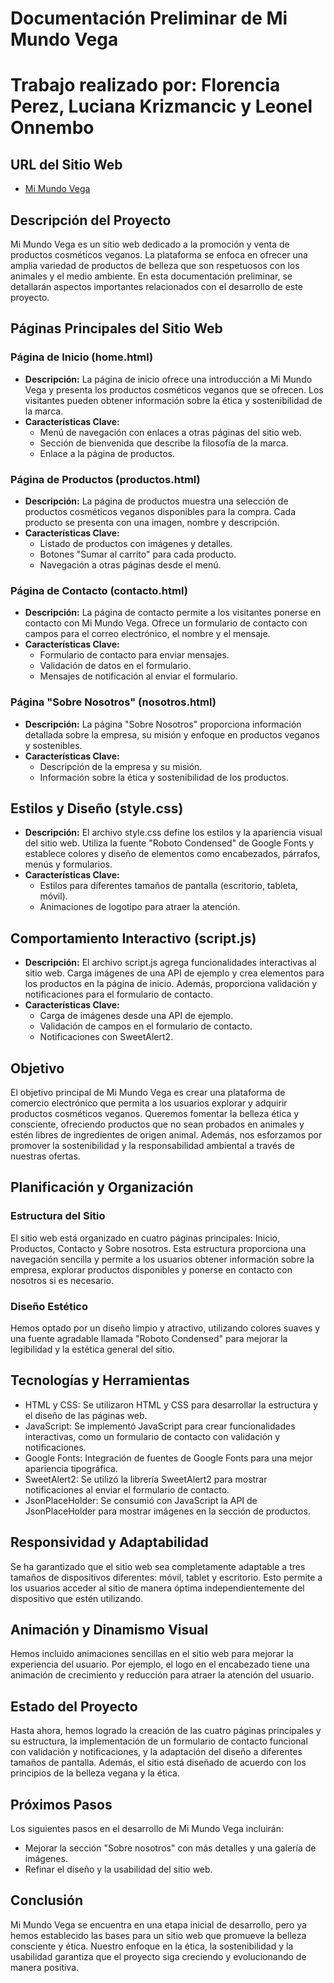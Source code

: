 # Documentación Preliminar de Mi Mundo Vega

# Trabajo realizado por: Florencia Perez, Luciana Krizmancic y Leonel Onnembo 

## URL del Sitio Web
- [Mi Mundo Vega](https://mi-tienda-vegi.netlify.app)

## Descripción del Proyecto
Mi Mundo Vega es un sitio web dedicado a la promoción y venta de productos cosméticos veganos. La plataforma se enfoca en ofrecer una amplia variedad de productos de belleza que son respetuosos con los animales y el medio ambiente. En esta documentación preliminar, se detallarán aspectos importantes relacionados con el desarrollo de este proyecto.

## Páginas Principales del Sitio Web

### Página de Inicio (home.html)
- **Descripción:** La página de inicio ofrece una introducción a Mi Mundo Vega y presenta los productos cosméticos veganos que se ofrecen. Los visitantes pueden obtener información sobre la ética y sostenibilidad de la marca.
- **Características Clave:**
  - Menú de navegación con enlaces a otras páginas del sitio web.
  - Sección de bienvenida que describe la filosofía de la marca.
  - Enlace a la página de productos.

### Página de Productos (productos.html)
- **Descripción:** La página de productos muestra una selección de productos cosméticos veganos disponibles para la compra. Cada producto se presenta con una imagen, nombre y descripción.
- **Características Clave:**
  - Listado de productos con imágenes y detalles.
  - Botones "Sumar al carrito" para cada producto.
  - Navegación a otras páginas desde el menú.

### Página de Contacto (contacto.html)
- **Descripción:** La página de contacto permite a los visitantes ponerse en contacto con Mi Mundo Vega. Ofrece un formulario de contacto con campos para el correo electrónico, el nombre y el mensaje.
- **Características Clave:**
  - Formulario de contacto para enviar mensajes.
  - Validación de datos en el formulario.
  - Mensajes de notificación al enviar el formulario.

### Página "Sobre Nosotros" (nosotros.html)
- **Descripción:** La página "Sobre Nosotros" proporciona información detallada sobre la empresa, su misión y enfoque en productos veganos y sostenibles.
- **Características Clave:**
  - Descripción de la empresa y su misión.
  - Información sobre la ética y sostenibilidad de los productos.

## Estilos y Diseño (style.css)
- **Descripción:** El archivo style.css define los estilos y la apariencia visual del sitio web. Utiliza la fuente "Roboto Condensed" de Google Fonts y establece colores y diseño de elementos como encabezados, párrafos, menús y formularios.
- **Características Clave:**
  - Estilos para diferentes tamaños de pantalla (escritorio, tableta, móvil).
  - Animaciones de logotipo para atraer la atención.

## Comportamiento Interactivo (script.js)
- **Descripción:** El archivo script.js agrega funcionalidades interactivas al sitio web. Carga imágenes de una API de ejemplo y crea elementos para los productos en la página de inicio. Además, proporciona validación y notificaciones para el formulario de contacto.
- **Características Clave:**
  - Carga de imágenes desde una API de ejemplo.
  - Validación de campos en el formulario de contacto.
  - Notificaciones con SweetAlert2.

## Objetivo
El objetivo principal de Mi Mundo Vega es crear una plataforma de comercio electrónico que permita a los usuarios explorar y adquirir productos cosméticos veganos. Queremos fomentar la belleza ética y consciente, ofreciendo productos que no sean probados en animales y estén libres de ingredientes de origen animal. Además, nos esforzamos por promover la sostenibilidad y la responsabilidad ambiental a través de nuestras ofertas.

## Planificación y Organización
### Estructura del Sitio
El sitio web está organizado en cuatro páginas principales: Inicio, Productos, Contacto y Sobre nosotros. Esta estructura proporciona una navegación sencilla y permite a los usuarios obtener información sobre la empresa, explorar productos disponibles y ponerse en contacto con nosotros si es necesario.

### Diseño Estético
Hemos optado por un diseño limpio y atractivo, utilizando colores suaves y una fuente agradable llamada "Roboto Condensed" para mejorar la legibilidad y la estética general del sitio.

## Tecnologías y Herramientas
- HTML y CSS: Se utilizaron HTML y CSS para desarrollar la estructura y el diseño de las páginas web.
- JavaScript: Se implementó JavaScript para crear funcionalidades interactivas, como un formulario de contacto con validación y notificaciones.
- Google Fonts: Integración de fuentes de Google Fonts para una mejor apariencia tipográfica.
- SweetAlert2: Se utilizó la librería SweetAlert2 para mostrar notificaciones al enviar el formulario de contacto.
- JsonPlaceHolder: Se consumió con JavaScript la API de JsonPlaceHolder para mostrar imágenes en la sección de productos.

## Responsividad y Adaptabilidad
Se ha garantizado que el sitio web sea completamente adaptable a tres tamaños de dispositivos diferentes: móvil, tablet y escritorio. Esto permite a los usuarios acceder al sitio de manera óptima independientemente del dispositivo que estén utilizando.

## Animación y Dinamismo Visual
Hemos incluido animaciones sencillas en el sitio web para mejorar la experiencia del usuario. Por ejemplo, el logo en el encabezado tiene una animación de crecimiento y reducción para atraer la atención del usuario.

## Estado del Proyecto
Hasta ahora, hemos logrado la creación de las cuatro páginas principales y su estructura, la implementación de un formulario de contacto funcional con validación y notificaciones, y la adaptación del diseño a diferentes tamaños de pantalla. Además, el sitio está diseñado de acuerdo con los principios de la belleza vegana y la ética.

## Próximos Pasos
Los siguientes pasos en el desarrollo de Mi Mundo Vega incluirán:
- Mejorar la sección "Sobre nosotros" con más detalles y una galería de imágenes.
- Refinar el diseño y la usabilidad del sitio web.

## Conclusión
Mi Mundo Vega se encuentra en una etapa inicial de desarrollo, pero ya hemos establecido las bases para un sitio web que promueve la belleza consciente y ética. Nuestro enfoque en la ética, la sostenibilidad y la usabilidad garantiza que el proyecto siga creciendo y evolucionando de manera positiva.
